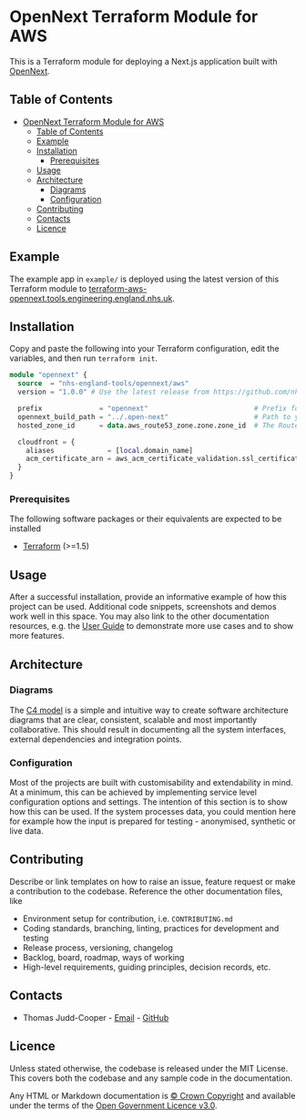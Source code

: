 # OpenNext Terraform Module for AWS

This is a Terraform module for deploying a Next.js application built with [OpenNext](https://open-next.js.org/).

## Table of Contents

- [OpenNext Terraform Module for AWS](#opennext-terraform-module-for-aws)
  - [Table of Contents](#table-of-contents)
  - [Example](#example)
  - [Installation](#installation)
    - [Prerequisites](#prerequisites)
  - [Usage](#usage)
  - [Architecture](#architecture)
    - [Diagrams](#diagrams)
    - [Configuration](#configuration)
  - [Contributing](#contributing)
  - [Contacts](#contacts)
  - [Licence](#licence)

## Example

The example app in `example/` is deployed using the latest version of this Terraform module to [terraform-aws-opennext.tools.engineering.england.nhs.uk](https://terraform-aws-opennext.tools.engineering.england.nhs.uk/).

## Installation

Copy and paste the following into your Terraform configuration, edit the variables, and then run `terraform init`.

```tf
module "opennext" {
  source  = "nhs-england-tools/opennext/aws"
  version = "1.0.0" # Use the latest release from https://github.com/nhs-england-tools/terraform-aws-opennext/releases

  prefix              = "opennext"                          # Prefix for all created resources
  opennext_build_path = "../.open-next"                     # Path to your .open-next folder
  hosted_zone_id      = data.aws_route53_zone.zone.zone_id  # The Route53 hosted zone ID for your domain name

  cloudfront = {
    aliases             = [local.domain_name]                                             # Your domain name
    acm_certificate_arn = aws_acm_certificate_validation.ssl_certificate.certificate_arn  # The ACM (SSL) certificate for your domain
  }
}
```

### Prerequisites

The following software packages or their equivalents are expected to be installed

- [Terraform](https://developer.hashicorp.com/terraform/downloads) (>=1.5)

## Usage

<!-- TODO: Add docs for Lambda@Edge -->

After a successful installation, provide an informative example of how this project can be used. Additional code snippets, screenshots and demos work well in this space. You may also link to the other documentation resources, e.g. the [User Guide](./docs/user-guide.md) to demonstrate more use cases and to show more features.

## Architecture

### Diagrams

The [C4 model](https://c4model.com/) is a simple and intuitive way to create software architecture diagrams that are clear, consistent, scalable and most importantly collaborative. This should result in documenting all the system interfaces, external dependencies and integration points.

### Configuration

Most of the projects are built with customisability and extendability in mind. At a minimum, this can be achieved by implementing service level configuration options and settings. The intention of this section is to show how this can be used. If the system processes data, you could mention here for example how the input is prepared for testing - anonymised, synthetic or live data.

## Contributing

Describe or link templates on how to raise an issue, feature request or make a contribution to the codebase. Reference the other documentation files, like

- Environment setup for contribution, i.e. `CONTRIBUTING.md`
- Coding standards, branching, linting, practices for development and testing
- Release process, versioning, changelog
- Backlog, board, roadmap, ways of working
- High-level requirements, guiding principles, decision records, etc.

## Contacts

- Thomas Judd-Cooper - [Email](mailto:thomas.judd-cooper1@nhs.net) - [GitHub](https://github.com/Tomdango)

## Licence

Unless stated otherwise, the codebase is released under the MIT License. This covers both the codebase and any sample code in the documentation.

Any HTML or Markdown documentation is [© Crown Copyright](https://www.nationalarchives.gov.uk/information-management/re-using-public-sector-information/uk-government-licensing-framework/crown-copyright/) and available under the terms of the [Open Government Licence v3.0](https://www.nationalarchives.gov.uk/doc/open-government-licence/version/3/).
